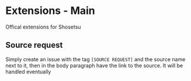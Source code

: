# Extensions - Main
Offical extensions for Shosetsu

## Source request
Simply create an issue with the tag `[SOURCE REQUEST]` and the source name next to it, then in the body paragraph have the link to the source. It will be handled eventually
